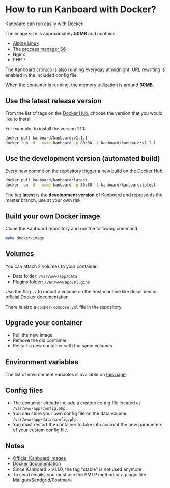 How to run Kanboard with Docker?
================================

Kanboard can run easily with [Docker](https://www.docker.com).

The image size is approximately **50MB** and contains:

- [Alpine Linux](http://alpinelinux.org/)
- The [process manager S6](http://skarnet.org/software/s6/)
- Nginx
- PHP 7

The Kanboard cronjob is also running everyday at midnight.
URL rewriting is enabled in the included config file.

When the container is running, the memory utilization is around **30MB**.

Use the latest release version
------------------------------

From the list of tags on the [Docker Hub](https://hub.docker.com/r/kanboard/kanboard/), choose the version that you would like to install.

For example, to install the version 1.1.1:

```bash
docker pull kanboard/kanboard:v1.1.1
docker run -d --name kanboard -p 80:80 -t kanboard/kanboard:v1.1.1
```

Use the development version (automated build)
---------------------------------------------

Every new commit on the repository trigger a new build on the [Docker Hub](https://hub.docker.com/r/kanboard/kanboard/).

```bash
docker pull kanboard/kanboard:latest
docker run -d --name kanboard -p 80:80 -t kanboard/kanboard:latest
```

The tag **latest** is the **development version** of Kanboard and represents the master branch, use at your own risk.

Build your own Docker image
---------------------------

Clone the Kanboard repository and run the following command:

```bash
make docker-image
```

Volumes
-------

You can attach 2 volumes to your container:

- Data folder: `/var/www/app/data`
- Plugins folder: `/var/www/app/plugins`

Use the flag `-v` to mount a volume on the host machine like described in [official Docker documentation](https://docs.docker.com/storage/volumes/).

There is also a `docker-compose.yml` file in the repository.

Upgrade your container
----------------------

- Pull the new image
- Remove the old container
- Restart a new container with the same volumes

Environment variables
---------------------

The list of environment variables is available on [this page](env.markdown).

Config files
------------

- The container already include a custom config file located at `/var/www/app/config.php`.
- You can store your own config file on the data volume: `/var/www/app/data/config.php`.
- You must restart the container to take into account the new parameters of your custom config file.

Notes
-----

- [Official Kanboard images](https://hub.docker.com/r/kanboard/kanboard/)
- [Docker documentation](https://docs.docker.com/)
- Since Kanboard > v1.1.0, the tag "stable" is not used anymore
- To send emails, you must use the SMTP method or a plugin like Mailgun/Sendgrid/Postmark
